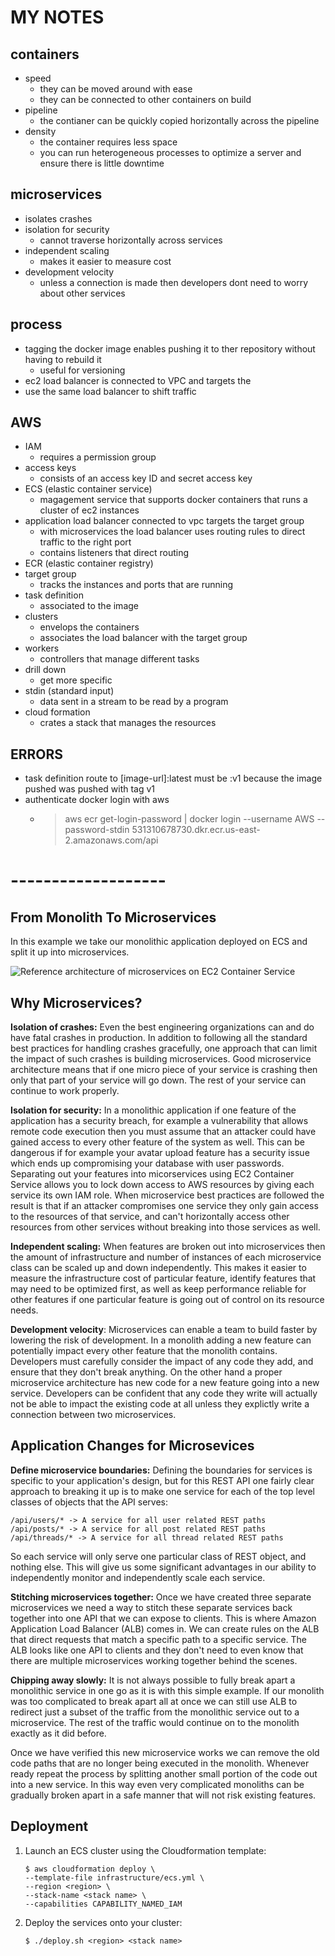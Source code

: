 # MY NOTES

## containers

- speed
  - they can be moved around with ease
  - they can be connected to other containers on build
- pipeline
  - the contianer can be quickly copied horizontally across the pipeline
- density
  - the container requires less space
  - you can run heterogeneous processes to optimize a server and ensure there is little downtime

## microservices

- isolates crashes
- isolation for security
  - cannot traverse horizontally across services
- independent scaling
  - makes it easier to measure cost
- development velocity
  - unless a connection is made then developers dont need to worry about other services

## process

- tagging the docker image enables pushing it to ther repository without having to rebuild it
  - useful for versioning
- ec2 load balancer is connected to VPC and targets the
- use the same load balancer to shift traffic

## AWS

- IAM
  - requires a permission group
- access keys
  - consists of an access key ID and secret access key
- ECS (elastic container service)
  - magagement service that supports docker containers that runs a cluster of ec2 instances
- application load balancer connected to vpc targets the target group
  - with microservices the load balancer uses routing rules to direct traffic to the right port
  - contains listeners that direct routing
- ECR (elastic container registry)
- target group
  - tracks the instances and ports that are running
- task definition
  - associated to the image
- clusters
  - envelops the containers
  - associates the load balancer with the target group
- workers
  - controllers that manage different tasks
- drill down
  - get more specific
- stdin (standard input)
  - data sent in a stream to be read by a program
- cloud formation
  - crates a stack that manages the resources

## ERRORS

- task definition route to [image-url]:latest must be :v1 because the image pushed was pushed with tag v1
- authenticate docker login with aws
  - > aws ecr get-login-password | docker login --username AWS --password-stdin 531310678730.dkr.ecr.us-east-2.amazonaws.com/api

# -------------------

## From Monolith To Microservices

In this example we take our monolithic application deployed on ECS and split it up into microservices.

![Reference architecture of microservices on EC2 Container Service](../images/microservice-containers.png)

## Why Microservices?

**Isolation of crashes:** Even the best engineering organizations can and do have fatal crashes in production. In addition to following all the standard best practices for handling crashes gracefully, one approach that can limit the impact of such crashes is building microservices. Good microservice architecture means that if one micro piece of your service is crashing then only that part of your service will go down. The rest of your service can continue to work properly.

**Isolation for security:** In a monolithic application if one feature of the application has a security breach, for example a vulnerability that allows remote code execution then you must assume that an attacker could have gained access to every other feature of the system as well. This can be dangerous if for example your avatar upload feature has a security issue which ends up compromising your database with user passwords. Separating out your features into micorservices using EC2 Container Service allows you to lock down access to AWS resources by giving each service its own IAM role. When microservice best practices are followed the result is that if an attacker compromises one service they only gain access to the resources of that service, and can't horizontally access other resources from other services without breaking into those services as well.

**Independent scaling:** When features are broken out into microservices then the amount of infrastructure and number of instances of each microservice class can be scaled up and down independently. This makes it easier to measure the infrastructure cost of particular feature, identify features that may need to be optimized first, as well as keep performance reliable for other features if one particular feature is going out of control on its resource needs.

**Development velocity**: Microservices can enable a team to build faster by lowering the risk of development. In a monolith adding a new feature can potentially impact every other feature that the monolith contains. Developers must carefully consider the impact of any code they add, and ensure that they don't break anything. On the other hand a proper microservice architecture has new code for a new feature going into a new service. Developers can be confident that any code they write will actually not be able to impact the existing code at all unless they explictly write a connection between two microservices.

## Application Changes for Microsevices

**Define microservice boundaries:** Defining the boundaries for services is specific to your application's design, but for this REST API one fairly clear approach to breaking it up is to make one service for each of the top level classes of objects that the API serves:

```
/api/users/* -> A service for all user related REST paths
/api/posts/* -> A service for all post related REST paths
/api/threads/* -> A service for all thread related REST paths
```

So each service will only serve one particular class of REST object, and nothing else. This will give us some significant advantages in our ability to independently monitor and independently scale each service.

**Stitching microservices together:** Once we have created three separate microservices we need a way to stitch these separate services back together into one API that we can expose to clients. This is where Amazon Application Load Balancer (ALB) comes in. We can create rules on the ALB that direct requests that match a specific path to a specific service. The ALB looks like one API to clients and they don't need to even know that there are multiple microservices working together behind the scenes.

**Chipping away slowly:** It is not always possible to fully break apart a monolithic service in one go as it is with this simple example. If our monolith was too complicated to break apart all at once we can still use ALB to redirect just a subset of the traffic from the monolithic service out to a microservice. The rest of the traffic would continue on to the monolith exactly as it did before.

Once we have verified this new microservice works we can remove the old code paths that are no longer being executed in the monolith. Whenever ready repeat the process by splitting another small portion of the code out into a new service. In this way even very complicated monoliths can be gradually broken apart in a safe manner that will not risk existing features.

## Deployment

1. Launch an ECS cluster using the Cloudformation template:

   ```
   $ aws cloudformation deploy \
   --template-file infrastructure/ecs.yml \
   --region <region> \
   --stack-name <stack name> \
   --capabilities CAPABILITY_NAMED_IAM
   ```

2. Deploy the services onto your cluster:

   ```
   $ ./deploy.sh <region> <stack name>
   ```
